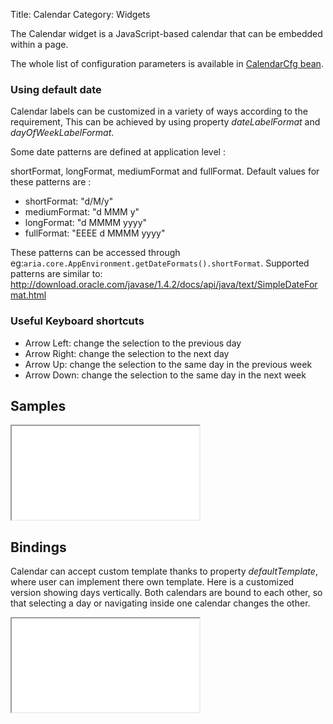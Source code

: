 Title: Calendar
Category: Widgets


The Calendar widget is a JavaScript-based calendar that can be embedded within a page.

<script src='%SNIPPETS_SERVER_URL%/snippets/github.com/ariatemplates/documentation-code/snippets/widgets/calendar/Snippet.tpl?tag=autocomplete&lang=at&outdent=true'></script>

The whole list of configuration parameters is available in [CalendarCfg bean](http://ariatemplates.com/api/#aria.widgets.CfgBeans:CalendarCfg).

### Using default date

Calendar labels can be customized in a variety of ways according to the requirement, This can be achieved by using property _dateLabelFormat_ and _dayOfWeekLabelFormat_.

Some date patterns are defined at application level :

shortFormat, longFormat, mediumFormat and fullFormat.
Default values for these patterns are :

* shortFormat: "d/M/y"
* mediumFormat: "d MMM y"
* longFormat: "d MMMM yyyy"
* fullFormat: "EEEE d MMMM yyyy"

These patterns can be accessed through eg:`aria.core.AppEnvironment.getDateFormats().shortFormat`.
Supported patterns are similar to: http://download.oracle.com/javase/1.4.2/docs/api/java/text/SimpleDateFormat.html

### Useful Keyboard shortcuts

* Arrow Left: change the selection to the previous day
* Arrow Right: change the selection to the next day
* Arrow Up: change the selection to the same day in the previous week
* Arrow Down: change the selection to the same day in the next week

## Samples

<iframe class='samples' src='%SNIPPETS_SERVER_URL%/samples/github.com/ariatemplates/documentation-code/samples/widgets/calendar/' ></iframe>

## Bindings

Calendar can accept custom template thanks to property _defaultTemplate_, where user can implement there own template. Here is a customized version showing days vertically. Both calendars are bound to each other, so that selecting a day or navigating inside one calendar changes the other.

<iframe class='samples' src='%SNIPPETS_SERVER_URL%/samples/github.com/ariatemplates/documentation-code/samples/widgets/calendar/binding/' ></iframe>